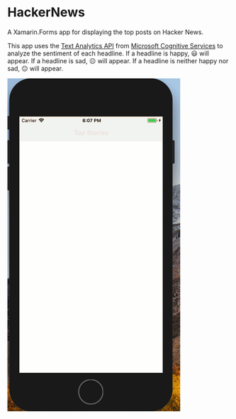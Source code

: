 # HackerNews

A Xamarin.Forms app for displaying the top posts on Hacker News.

This app uses the [Text Analytics API](https://aka.ms/cognitive-services-text-analytics-api) from [Microsoft Cognitive Services](https://aka.ms/myvcp0) to analyze the sentiment of each headline. If a headline is happy, 😃 will appear. If a headline is sad, ☹️ will appear. If a headline is neither happy nor sad, 😐 will appear.

![](https://github.com/brminnick/Videos/blob/master/HackerNews/HackerNews.gif)
